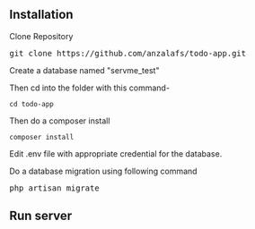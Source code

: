 <h2>Installation</h2>
<p>Clone Repository</p>
<pre>git clone https://github.com/anzalafs/todo-app.git</pre>
<p>Create a database named "servme_test"</p>
<p>Then cd into the folder with this command-</p>
<pre><code>cd todo-app
</code></pre>
<p>Then do a composer install</p>
<pre><code>composer install
</code></pre>
<p>Edit .env file with appropriate credential for the database.</p>
<p>Do a database migration using following command</p>
<pre>php artisan migrate</pre>
<h2>Run server</h2>
